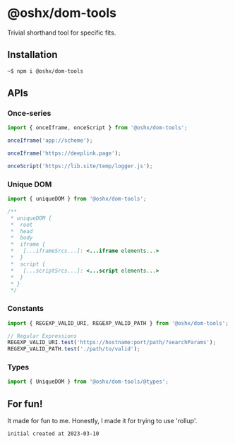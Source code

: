 # @oshx/dom-tools
Trivial shorthand tool for specific fits.

## Installation
```sh
~$ npm i @oshx/dom-tools
```

## APIs
### Once-series
```typescript
import { onceIframe, onceScript } from '@oshx/dom-tools';

onceIframe('app://scheme');

onceIframe('https://deeplink.page');

onceScript('https://lib.site/temp/logger.js');
```

### Unique DOM
```typescript
import { uniqueDOM } from '@oshx/dom-tools';

/** 
 * uniqueDOM {
 *  root
 *  head
 *  body
 *  iframe {
 *   [...iframeSrcs...]: <...iframe elements...>
 *  }
 *  script {
 *   [...scriptSrcs...]: <...script elements...>
 *  }
 * }
 */
```

### Constants
```typescript
import { REGEXP_VALID_URI, REGEXP_VALID_PATH } from '@oshx/dom-tools';

// Regular Expressions
REGEXP_VALID_URI.test('https://hostname:port/path/?searchParams');
REGEXP_VALID_PATH.test('./path/to/valid');
```

### Types
```typescript
import { UniqueDOM } from '@oshx/dom-tools/@types';
```

## For fun!
It made for fun to me.
Honestly, I made it for trying to use 'rollup'.

```
initial created at 2023-03-10
```